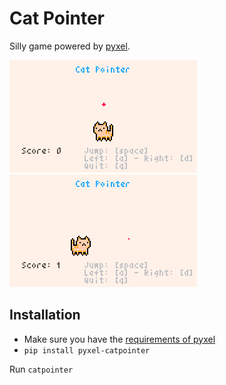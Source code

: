 # Cat Pointer

Silly game powered by [pyxel](https://github.com/kitao/pyxel).

![](screenshots/scr-1.png)
![](screenshots/scr-2.png)

## Installation

- Make sure you have the [requirements of pyxel](https://github.com/kitao/pyxel#windows)
- `pip install pyxel-catpointer`

Run `catpointer`
